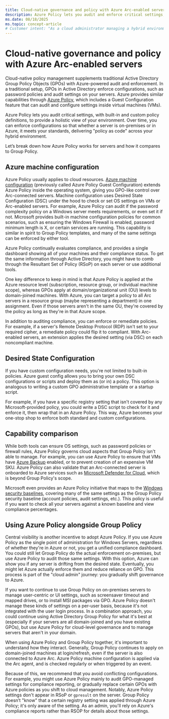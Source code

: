 ```yaml
---
title: Cloud-native governance and policy with Azure Arc-enabled servers
description: Azure Policy lets you audit and enforce critical settings, providing a holistic view of your hybrid environment.
ms.date: 08/18/2025
ms.topic: concept-article
# Customer intent: "As a cloud administrator managing a hybrid environment, I want to understand Azure's approach to governance and enforcing policies across resources, so I can manage my hybrid servers consistently and maintain organizational compliance."
---
```


# Cloud-native governance and policy with Azure Arc-enabled servers

Cloud-native policy management supplements traditional Active Directory Group Policy Objects (GPOs) with Azure-powered audit and enforcement. In a traditional setup, GPOs in Active Directory enforce configurations, such as password policies and audit settings on your servers. Azure provides similar capabilities through [Azure Policy](/azure/governance/policy/overview), which includes a Guest Configuration feature that can audit and configure settings inside virtual machines (VMs).

Azure Policy lets you audit critical settings, with built-in and custom policy definitions, to provide a holistic view of your environment. Over time, you can enforce configurations so that whether a server is on-premises or in Azure, it meets your standards, delivering "policy as code" across your hybrid environment.

Let’s break down how Azure Policy works for servers and how it compares to Group Policy.

## Azure machine configuration

Azure Policy usually applies to cloud resources. [Azure machine configuration](/azure/governance/machine-configuration/overview) (previously called Azure Policy Guest Configuration) extends Azure Policy inside the operating system, giving you GPO-like control over Arc-connected servers. Machine configuration uses Desired State Configuration (DSC) under the hood to check or set OS settings on VMs or Arc-enabled servers. For example, Azure Policy can audit if the password complexity policy on a Windows server meets requirements, or even set it if not. Microsoft provides built-in machine configuration policies for common scenarios, such as ensuring the Windows Firewall is enabled, password minimum length is X, or certain services are running. This capability is similar in spirit to Group Policy templates, and many of the same settings can be enforced by either tool.

Azure Policy continually evaluates compliance, and provides a single dashboard showing all of your machines and their compliance status. To get the same information through Active Directory, you might have to comb through the Resultant Set of Policy (RSoP) on each server or use  additional tools.

One key difference to keep in mind is that Azure Policy is applied at the Azure resource level (subscription, resource group, or individual machine scope), whereas GPOs apply at domain/organizational unit (OU) levels to domain-joined machines. With Azure, you can target a policy to all Arc servers in a resource group (maybe representing a department) in one assignment. Even if those servers aren't in the same OU, they're covered by the policy as long as they're in that Azure scope.

In addition to auditing compliance, you can enforce or remediate policies. For example, if a server's Remote Desktop Protocol (RDP) isn't set to your required cipher, a remediate policy could flip it to compliant. With Arc-enabled servers, an extension applies the desired setting (via DSC) on each noncompliant machine.

## Desired State Configuration

If you have custom configuration needs, you're not limited to built-in policies. Azure guest config allows you to bring your own DSC configurations or scripts and deploy them as (or in) a policy. This option is analogous to writing a custom GPO administrative template or a startup script.

For example, if you have a specific registry setting that isn't covered by any Microsoft-provided policy, you could write a DSC script to check for it and enforce it, then wrap that in an Azure Policy. This way, Azure becomes your one-stop shop to enforce both standard and custom configurations.

## Capability comparison

While both tools can ensure OS settings, such as password policies or firewall rules, Azure Policy governs cloud aspects that Group Policy isn't able to manage. For example, you can use Azure Policy to ensure that VMs have [Azure Backup](/azure/backup/backup-overview) enabled, or to prevent creation of an expensive VM SKU. Azure Policy can also validate that an Arc-connected server is onboarded to Azure services such as [Microsoft Defender for Cloud](/azure/defender-for-cloud/defender-for-cloud-introduction), which is beyond Group Policy's scope.

Microsoft even provides an Azure Policy initiative that maps to the [Windows security baselines](/windows/security/operating-system-security/device-management/windows-security-configuration-framework/windows-security-baselines), covering many of the same settings as the Group Policy security baseline (account policies, audit settings, etc.). This policy is useful if you want to check all your servers against a known baseline and view compliance percentages.

## Using Azure Policy alongside Group Policy

Central visibility is another incentive to adopt Azure Policy. If you use Azure Policy as the single point of administration for Windows Servers, regardless of whether they're in Azure or not, you get a unified compliance dashboard. You could still let Group Policy do the actual enforcement on-premises, but use Azure Policy to audit those same settings. With this option, Azure can show you if any server is drifting from the desired state. Eventually, you might let Azure actually enforce them and reduce reliance on GPO. This process is part of the "cloud admin" journey: you gradually shift governance to Azure.

If you want to continue to use Group Policy on on-premises servers to manage user-centric or UI settings, such as screensaver timeout and mapped drives, or to install MSI packages via GPO. Azure Policy doesn't manage these kinds of settings on a per-user basis, because it's not integrated with the user login process. In a combination approach, you could continue using Active Directory Group Policy for what it's best at (especially if your servers are all domain-joined and you have existing GPOs), but use Azure Policy for cloud-level governance and to manage servers that aren't in your domain.

When using Azure Policy and Group Policy together, it's important to understand how they interact. Generally, Group Policy continues to apply on domain-joined machines at login/refresh, even if the server is also connected to Azure Arc. Azure Policy machine configuration is applied via the Arc agent, and is checked regularly or when triggered by an event.

Because of this, we recommend that you avoid conflicting configurations. For example, you might use Azure Policy mainly to audit GPO-managed settings for compliance reporting, or gradually replace certain GPOs with Azure policies as you shift to cloud management. Notably, Azure Policy settings don't appear in RSoP or `gpresult` on the server. Group Policy doesn’t "know" that a certain registry setting was applied through Azure Policy; it's only aware of the setting. As an admin, you'll rely on Azure's compliance reports rather than RSOP for details about those settings.


